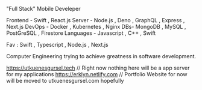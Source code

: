 "Full Stack" Mobile Develeper 

Frontend - Swift , React.js
Server - Node.js , Deno , GraphQL , Express , Next.js
DevOps - Docker , Kubernetes , Nginx 
DBs- MongoDB , MySQL , PostGreSQL , Firestore 
Languages - Javascript , C++ , Swift

Fav : Swift , Typescript , Node.js , Next.js 

Computer Engineering trying to achieve greatness in software development.

https://utkuenesgursel.tech // Right now nothing here will be a app server for my applications
https://erklyn.netlify.com  // Portfolio Website for now will be moved to utkuenesgursel.com hopefully
